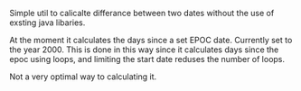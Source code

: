 Simple util to calicalte differance between two dates without the use of exsting java libaries.

At the moment it calculates the days since a set EPOC date. Currently set to the year 2000.
This is done in this way since it calculates days since the epoc using loops, and limiting the start date reduses the number of loops.

Not a very optimal way to calculating it.